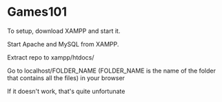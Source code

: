 # Games101

To setup, download XAMPP and start it.

Start Apache and MySQL from XAMPP.

Extract repo to xampp/htdocs/

Go to localhost/FOLDER_NAME (FOLDER_NAME is the name of the folder that contains all the files) in your browser

If it doesn't work, that's quite unfortunate